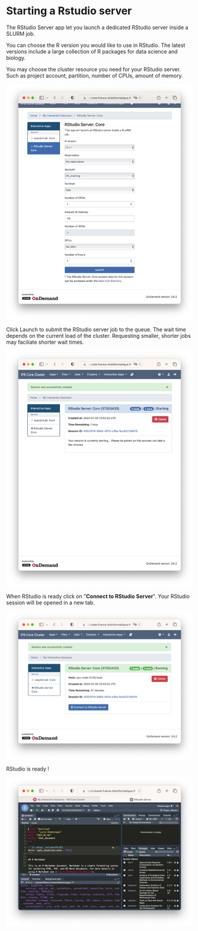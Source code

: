 # Starting a Rstudio server

The RStudio Server app let you launch a dedicated RStudio server inside a SLURM job.

You can choose the R version you would like to use in RStudio. The latest versions include a large collection of R packages for data science and biology.

You may choose the cluster resource you need for your RStudio server. Such as project account, partition, number of CPUs, amount of memory.

![Setup_Rstudio_session](https://raw.githubusercontent.com/lkhamvongsa/OpenOnDemandDoc/main/docs/assets/img/Setup_Rstudio_session.png)

Click Launch to submit the RStudio server job to the queue. The wait time depends on the current load of the cluster. Requesting smaller, shorter jobs may faciliate shorter wait times.

![Rstudio_starting](https://raw.githubusercontent.com/lkhamvongsa/OpenOnDemandDoc/main/docs/assets/img/Rstudio_server_starting.png)

When RStudio is ready click on "**Connect to RStudio Server**". Your RStudio session will be opened in a new tab.

![Rstudio_running](https://raw.githubusercontent.com/lkhamvongsa/OpenOnDemandDoc/main/docs/assets/img/Rstudio_server_running.png)

RStudio is ready !

![Rstudio](https://raw.githubusercontent.com/lkhamvongsa/OpenOnDemandDoc/main/docs/assets/img/Rstudio.png)

